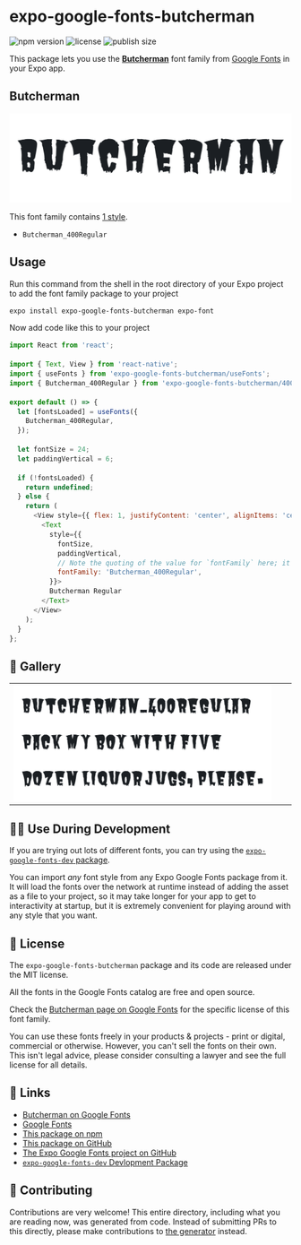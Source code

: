 # expo-google-fonts-butcherman

![npm version](https://flat.badgen.net/npm/v/expo-google-fonts-butcherman)
![license](https://flat.badgen.net/github/license/expo/google-fonts)
![publish size](https://flat.badgen.net/packagephobia/install/expo-google-fonts-butcherman)

This package lets you use the [**Butcherman**](https://fonts.google.com/specimen/Butcherman) font family from [Google Fonts](https://fonts.google.com/) in your Expo app.

## Butcherman

![Butcherman](./font-family.png)

This font family contains [1 style](#-gallery).

- `Butcherman_400Regular`

## Usage

Run this command from the shell in the root directory of your Expo project to add the font family package to your project
```sh
expo install expo-google-fonts-butcherman expo-font
```

Now add code like this to your project
```js
import React from 'react';

import { Text, View } from 'react-native';
import { useFonts } from 'expo-google-fonts-butcherman/useFonts';
import { Butcherman_400Regular } from 'expo-google-fonts-butcherman/400Regular';

export default () => {
  let [fontsLoaded] = useFonts({
    Butcherman_400Regular,
  });

  let fontSize = 24;
  let paddingVertical = 6;

  if (!fontsLoaded) {
    return undefined;
  } else {
    return (
      <View style={{ flex: 1, justifyContent: 'center', alignItems: 'center' }}>
        <Text
          style={{
            fontSize,
            paddingVertical,
            // Note the quoting of the value for `fontFamily` here; it expects a string!
            fontFamily: 'Butcherman_400Regular',
          }}>
          Butcherman Regular
        </Text>
      </View>
    );
  }
};

```

## 🔡 Gallery


||||
|-|-|-|
|![Butcherman_400Regular](.//400Regular/Butcherman_400Regular.ttf.png)||||


## 👩‍💻 Use During Development

If you are trying out lots of different fonts, you can try using the [`expo-google-fonts-dev` package](https://github.com/freeboub/google-fonts/tree/master/font-packages/dev#readme).

You can import *any* font style from any Expo Google Fonts package from it. It will load the fonts
over the network at runtime instead of adding the asset as a file to your project, so it may take longer
for your app to get to interactivity at startup, but it is extremely convenient
for playing around with any style that you want.

## 📖 License

The `expo-google-fonts-butcherman` package and its code are released under the MIT license.

All the fonts in the Google Fonts catalog are free and open source.

Check the [Butcherman page on Google Fonts](https://fonts.google.com/specimen/Butcherman) for the specific license of this font family.

You can use these fonts freely in your products & projects - print or digital, commercial or otherwise. However, you can't sell the fonts on their own. This isn't legal advice, please consider consulting a lawyer and see the full license for all details.

## 🔗 Links

- [Butcherman on Google Fonts](https://fonts.google.com/specimen/Butcherman)
- [Google Fonts](https://fonts.google.com/)
- [This package on npm](https://www.npmjs.com/package/expo-google-fonts-butcherman)
- [This package on GitHub](https://github.com/freeboub/google-fonts/tree/master/font-packages/butcherman)
- [The Expo Google Fonts project on GitHub](https://github.com/freeboub/google-fonts)
- [`expo-google-fonts-dev` Devlopment Package](https://github.com/freeboub/google-fonts/tree/master/font-packages/dev)

## 🤝 Contributing

Contributions are very welcome! This entire directory, including what you are reading now, was generated from code. Instead of submitting PRs to this directly, please make contributions to [the generator](https://github.com/freeboub/google-fonts/tree/master/packages/generator) instead.

